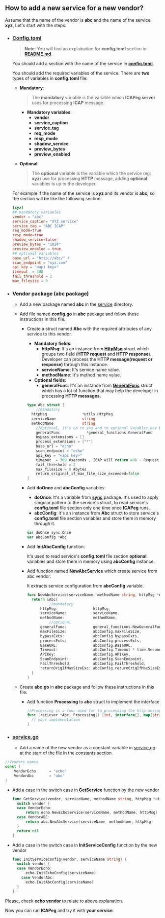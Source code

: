 ## **How to add a new service for a new vendor?**

Assume that the name of the vendor is **abc** and the name of the service **xyz**, Let's start with the steps: 

- ### [**Config.toml**](config.toml)

  > **Note**: You will find an explaination for **config.toml** section in [**README.md**](README.md).

  You should add a section with the name of the service in [**config.toml**](./config.toml).

  You should add the required variables of the service. There are **two** types of variables in **config.toml** file:

  - **Mandatory**:

    > The **mandatory** variable is the variable which **ICAPeg server** uses for processing **ICAP** message.

    - **Mandatory variables**:
      - **vendor**
      - **service_caption**
      - **service_tag**
      - **req_mode**
      - **resp_mode**
      - **shadow_service**
      - **preview_bytes**
      - **preview_enabled**

  - **Optional**

    > The **optional** variable is the variable which the service (eg: **xyz**) use for processing **HTTP** message, adding **optional** variables is up to the developer.

  For example if the name of the service is **xyz** and its vendor is **abc**, so the section will be like the following section:

  ```toml
  [xyz]
  ## mandatory variables
  vendor = "abc"
  service_caption= "XYZ service"   
  service_tag = "ABC ICAP"  
  req_mode=true 
  resp_mode=true 
  shadow_service=false
  preview_bytes = "1024" 
  preview_enabled = true
  ## optional variables
  base_url = "http://abc/" #
  scan_endpoint = "xyz.com"
  api_key = "<api key>"
  timeout  = 300 
  fail_threshold = 2
  max_filesize = 0 
  ```

- ### **Vendor package** (abc package)

  - Add a new package named **abc** in the [service](./service) directory.

  - Add file named **config.go** in **abc** package and follow these instructions in this file.

    - Create a struct named **Abc** with the required attributes of any service to this vendor.

      - **Mandatory fields**:
        - **httpMsg**: It's an instance from [**HttpMsg**](utils/httpMessage.go) struct which groups two field (**HTTP request** and **HTTP response**). Developer can process the **HTTP message(request or response)** through this instance.
        - **serviceName**: It's service name value.
        - **methodName**: It's method name value.
      - **Optional fields**:
        - **generalFunc**: It's an instance from [**GeneralFunc**](service/services-utilities/general-functions/general-functions.go) struct which has a lot of function that may help the developer in processing **HTTP messages**.

      ```go
      type Abc struct {
          //mandatory
      	httpMsg                *utils.HttpMsg
      	serviceName            string
      	methodName             string
          //optional, it's up to you and to optional vaiables hav been added in service's section in config.toml file (you should map them with these struct fields)
          generalFunc            *general_functions.GeneralFunc     //optional helper field
          bypass_extensions = []
          process_extensions = ["*"] 
          base_url = "echo" 
          scan_endpoint = "echo"
          api_key = "<api key>"
          timeout  = 300 #seconds , ICAP will return 408 - Request timeout
          fail_threshold = 2
          max_filesize = 0 #bytes
          return_original_if_max_file_size_exceeded=false
      }
      ```

    - Add **doOnce** and  **abcConfig** variables:

      - **doOnce**: It's a variable from [**sync**](https://pkg.go.dev/sync) package. It's used to apply singular pattern to the service's struct, to read service's **config.toml** file section only one time once **ICAPeg** runs.
      - **abcConfig**: It's an instance from **Abc** struct to store service's **config.toml** file section variables and store them in memory through it.

      ```go
      var doOnce sync.Once
      var abcConfig *Abc
      ```

    - Add **InitAbcConfig** function:

      It's used to read service's **config.toml** file section **optional** variables  and store them in memory using **abcConfig** instance. 

    - Add function named **NewAbcService** which create service from abc vendor.

      It extracts service configuration from **abcConfig** variable.

      ```go
      func NewAbcService(serviceName, methodName string, httpMsg *utils.HttpMsg) *abc {
      	return &Abc{
              	//mandatory
      		httpMsg:                httpMsg,
      		serviceName:            serviceName,
      		methodName:             methodName,
              	//optional
      		generalFunc:            general_functions.NewGeneralFunc(httpMsg),  //optional helper 
      		maxFileSize:            abcConfig.maxFileSize,
      		bypassExts:             abcConfig.bypassExts,
      		processExts:            abcConfig.processExts,
      		BaseURL:                abcConfig.BaseURL,
      		Timeout:                abcConfig.Timeout * time.Second,
      		APIKey:                 abcConfig.APIKey,
      		ScanEndpoint:           abcConfig.ScanEndpoint,
      		FailThreshold:          abcConfig.FailThreshold,
      		returnOrigIfMaxSizeExc: abcConfig.returnOrigIfMaxSizeExc,
      	}
      }
      ```

  - Create **abc.go** in **abc** package and follow these instructions in this file.

    - Add function **Processing** to **abc** struct to implement the interface

      ```go
      //Processing is a func used for to processing the http message
      func (reciever *Abc) Processing() (int, interface{}, map[string]string) {
      	// your implementation
      }
      ```

- ### [**service.go**](service/service.go)

  - Add a name of the new vendor as a constant variable in [service.go](service/servoce.go) at the start of the file in the constants section.

```go
//Vendors names
const (
	VendorEcho      = "echo"
	VendorAbc   	= "abc"
)
```

- Add a case in the switch case in **GetService** function by the new vendor

  ```go
  func GetService(vendor, serviceName, methodName string, httpMsg *utils.HttpMsg) Service {
  	switch vendor {
  	case VendorEcho:
  		return echo.NewEchoService(serviceName, methodName, httpMsg)
  	case VendorABC:
  		return abc.NewAbcService(serviceName, methodName, httpMsg)
  	}
  	return nil
  }
  ```

- Add a case in the switch case in **InitServiceConfig** function by the new vendor

  ```go
  func InitServiceConfig(vendor, serviceName string) {
  	switch vendor {
  	case VendorEcho:
  		echo.InitEchoConfig(serviceName)
      case VendorAbc:
  		echo.InitAbcConfig(serviceName)
  	}
  }
  ```

Please, check [**echo vendor**](service/services/echo/) to relate to above explanation.

Now you can run **ICAPeg** and try it with **your service**.
